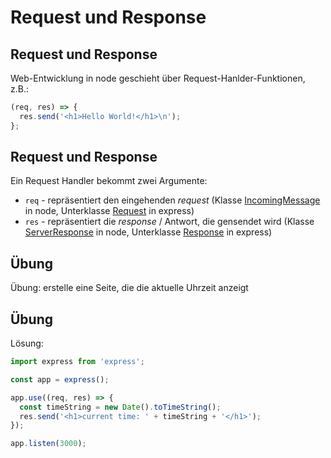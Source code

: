 # Request und Response

## Request und Response

Web-Entwicklung in node geschieht über Request-Hanlder-Funktionen, z.B.:

```js
(req, res) => {
  res.send('<h1>Hello World!</h1>\n');
};
```

## Request und Response

Ein Request Handler bekommt zwei Argumente:

- `req` - repräsentiert den eingehenden _request_ (Klasse [IncomingMessage](https://nodejs.org/api/http.html#http_class_http_incomingmessage) in node, Unterklasse [Request](http://expressjs.com/en/4x/api.html#req) in express)
- `res` - repräsentiert die _response_ / Antwort, die gensendet wird (Klasse [ServerResponse](https://nodejs.org/api/http.html#http_class_http_serverresponse) in node, Unterklasse [Response](http://expressjs.com/en/4x/api.html#res) in express)

## Übung

Übung: erstelle eine Seite, die die aktuelle Uhrzeit anzeigt

## Übung

Lösung:

```js
import express from 'express';

const app = express();

app.use((req, res) => {
  const timeString = new Date().toTimeString();
  res.send('<h1>current time: ' + timeString + '</h1>');
});

app.listen(3000);
```
